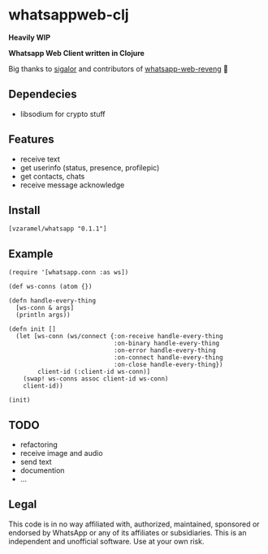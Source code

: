 # whatsappweb-clj
**Heavily WIP**

**Whatsapp Web Client written in Clojure**

Big thanks to [sigalor](https://github.com/sigalor) and contributors of [whatsapp-web-reveng](https://github.com/sigalor/whatsapp-web-reveng) 🍻

## Dependecies
* libsodium for crypto stuff

## Features
* receive text
* get userinfo (status, presence, profilepic)
* get contacts, chats
* receive message acknowledge

## Install
```
[vzaramel/whatsapp "0.1.1"]
```
## Example
```
(require '[whatsapp.conn :as ws])

(def ws-conns (atom {})

(defn handle-every-thing
  [ws-conn & args]
  (println args))

(defn init []
  (let [ws-conn (ws/connect {:on-receive handle-every-thing
                             :on-binary handle-every-thing
                             :on-error handle-every-thing
                             :on-connect handle-every-thing
                             :on-close handle-every-thing})
        client-id (:client-id ws-conn)]
    (swap! ws-conns assoc client-id ws-conn)
    client-id))
    
(init)     
```
## TODO
* refactoring
* receive image and audio
* send text
* documention
* ...

## Legal
This code is in no way affiliated with, authorized, maintained, sponsored or endorsed by WhatsApp or any of its
affiliates or subsidiaries. This is an independent and unofficial software. Use at your own risk.
